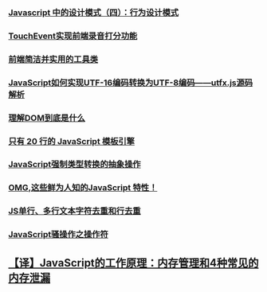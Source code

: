 ### [Javascript 中的设计模式（四）：行为设计模式](http://elevenbeans.github.io/2018/04/11/javascript-design-patterns-3/)
### [TouchEvent实现前端录音打分功能](https://juejin.im/post/5acec44451882579ef4f5654)
### [前端简洁并实用的工具类](https://juejin.im/post/5ad2d9a751882510fd401114)
### [JavaScript如何实现UTF-16编码转换为UTF-8编码——utfx.js源码解析](https://juejin.im/post/5ad35e3a6fb9a028c14ae93d)
### [理解DOM到底是什么](https://juejin.im/post/5c01e2b051882518eb1f785a)
### [ 只有 20 行的 JavaScript 模板引擎](https://juejin.im/post/5c0e5042f265da61524d3a43)
### [JavaScript强制类型转换的抽象操作](https://juejin.im/post/5c0f3f885188257abf1d55ee)
### [OMG,这些鲜为人知的JavaScript 特性！](https://segmentfault.com/a/1190000017303869#articleHeader3)
### [JS单行、多行文本字符去重和行去重](https://juejin.im/post/5c10b53f6fb9a049c9658940)
### [JavaScript骚操作之操作符](https://juejin.im/post/5c15dc47e51d457b00691be5)
## [【译】JavaScript的工作原理：内存管理和4种常见的内存泄漏](https://juejin.im/post/5c1737876fb9a049c43d935c)
